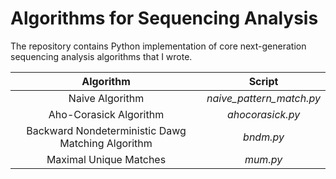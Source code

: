# Algorithms for Sequencing Analysis
The repository contains Python implementation of core next-generation sequencing analysis algorithms that I wrote.

 **Algorithm** | **Script**|
|:----------------:|:----------------:|
| Naive Algorithm | *naive_pattern_match.py* |
| Aho-Corasick Algorithm | *ahocorasick.py* |
| Backward Nondeterministic Dawg Matching Algorithm | *bndm.py* |
|Maximal Unique Matches | *mum.py* |
